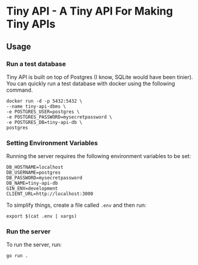 # Tiny API - A Tiny API For Making Tiny APIs

## Usage

### Run a test database

Tiny API is built on top of Postgres (I know, SQLite would have been tinier).
You can quickly run a test database with docker using the following command.

```
docker run -d -p 5432:5432 \
--name tiny-api-dbms \
-e POSTGRES_USER=postgres \
-e POSTGRES_PASSWORD=mysecretpassword \
-e POSTGRES_DB=tiny-api-db \
postgres
```

### Setting Environment Variables

Running the server requires the following environment variables to be set:

```
DB_HOSTNAME=localhost
DB_USERNAME=postgres
DB_PASSWORD=mysecretpassword
DB_NAME=tiny-api-db
GIN_ENV=development
CLIENT_URL=http://localhost:3000
```

To simplify things, create a file called `.env` and then run:

```
export $(cat .env | xargs)
```

### Run the server

To run the server, run:

```
go run .
```
